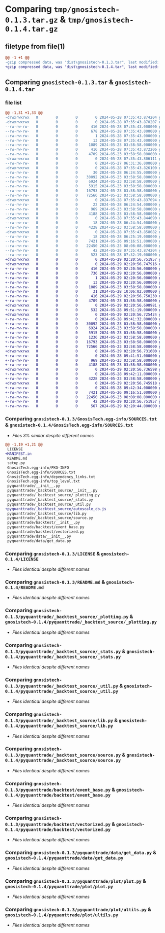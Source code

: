 # Comparing `tmp/gnosistech-0.1.3.tar.gz` & `tmp/gnosistech-0.1.4.tar.gz`

## filetype from file(1)

```diff
@@ -1 +1 @@
-gzip compressed data, was "dist\gnosistech-0.1.3.tar", last modified: Tue May 28 07:35:43 2024, max compression
+gzip compressed data, was "dist\gnosistech-0.1.4.tar", last modified: Wed May 29 02:20:56 2024, max compression
```

## Comparing `gnosistech-0.1.3.tar` & `gnosistech-0.1.4.tar`

### file list

```diff
@@ -1,31 +1,33 @@
-drwxrwxrwx   0        0        0        0 2024-05-28 07:35:43.874204 gnosistech-0.1.3/
-drwxrwxrwx   0        0        0        0 2024-05-28 07:35:43.870207 gnosistech-0.1.3/GnosisTech.egg-info/
--rw-rw-rw-   0        0        0      416 2024-05-28 07:35:43.000000 gnosistech-0.1.3/GnosisTech.egg-info/PKG-INFO
--rw-rw-rw-   0        0        0      678 2024-05-28 07:35:43.000000 gnosistech-0.1.3/GnosisTech.egg-info/SOURCES.txt
--rw-rw-rw-   0        0        0        1 2024-05-28 07:35:43.000000 gnosistech-0.1.3/GnosisTech.egg-info/dependency_links.txt
--rw-rw-rw-   0        0        0       13 2024-05-28 07:35:43.000000 gnosistech-0.1.3/GnosisTech.egg-info/top_level.txt
--rw-rw-rw-   0        0        0     1089 2024-05-23 03:58:58.000000 gnosistech-0.1.3/LICENSE
--rw-rw-rw-   0        0        0      416 2024-05-28 07:35:43.872206 gnosistech-0.1.3/PKG-INFO
--rw-rw-rw-   0        0        0     4709 2024-05-23 03:58:58.000000 gnosistech-0.1.3/README.md
-drwxrwxrwx   0        0        0        0 2024-05-28 07:35:43.806111 gnosistech-0.1.3/pyquanttrade/
--rw-rw-rw-   0        0        0        0 2024-05-27 06:31:36.000000 gnosistech-0.1.3/pyquanttrade/__init__.py
-drwxrwxrwx   0        0        0        0 2024-05-28 07:35:43.826100 gnosistech-0.1.3/pyquanttrade/_backtest_source/
--rw-rw-rw-   0        0        0       30 2024-05-28 06:24:55.000000 gnosistech-0.1.3/pyquanttrade/_backtest_source/__init__.py
--rw-rw-rw-   0        0        0    30092 2024-05-23 03:58:58.000000 gnosistech-0.1.3/pyquanttrade/_backtest_source/_plotting.py
--rw-rw-rw-   0        0        0     6924 2024-05-23 03:58:58.000000 gnosistech-0.1.3/pyquanttrade/_backtest_source/_stats.py
--rw-rw-rw-   0        0        0     5915 2024-05-23 03:58:58.000000 gnosistech-0.1.3/pyquanttrade/_backtest_source/_util.py
--rw-rw-rw-   0        0        0    16793 2024-05-23 03:58:58.000000 gnosistech-0.1.3/pyquanttrade/_backtest_source/lib.py
--rw-rw-rw-   0        0        0    72566 2024-05-23 03:58:58.000000 gnosistech-0.1.3/pyquanttrade/_backtest_source/source.py
-drwxrwxrwx   0        0        0        0 2024-05-28 07:35:43.837094 gnosistech-0.1.3/pyquanttrade/backtest/
--rw-rw-rw-   0        0        0       22 2024-05-28 06:24:54.000000 gnosistech-0.1.3/pyquanttrade/backtest/__init__.py
--rw-rw-rw-   0        0        0      969 2024-05-23 03:58:58.000000 gnosistech-0.1.3/pyquanttrade/backtest/event_base.py
--rw-rw-rw-   0        0        0     4188 2024-05-23 03:58:58.000000 gnosistech-0.1.3/pyquanttrade/backtest/vectorized.py
-drwxrwxrwx   0        0        0        0 2024-05-28 07:35:43.844090 gnosistech-0.1.3/pyquanttrade/data/
--rw-rw-rw-   0        0        0       18 2024-05-28 06:24:54.000000 gnosistech-0.1.3/pyquanttrade/data/__init__.py
--rw-rw-rw-   0        0        0     4228 2024-05-23 03:58:58.000000 gnosistech-0.1.3/pyquanttrade/data/get_data.py
-drwxrwxrwx   0        0        0        0 2024-05-28 07:35:43.858082 gnosistech-0.1.3/pyquanttrade/plot/
--rw-rw-rw-   0        0        0       18 2024-05-28 06:25:19.000000 gnosistech-0.1.3/pyquanttrade/plot/__init__.py
--rw-rw-rw-   0        0        0     7421 2024-05-26 09:16:51.000000 gnosistech-0.1.3/pyquanttrade/plot/plot.py
--rw-rw-rw-   0        0        0    22450 2024-05-23 08:08:08.000000 gnosistech-0.1.3/pyquanttrade/plot/ultils.py
--rw-rw-rw-   0        0        0       42 2024-05-28 07:35:43.874204 gnosistech-0.1.3/setup.cfg
--rw-rw-rw-   0        0        0      523 2024-05-28 07:32:19.000000 gnosistech-0.1.3/setup.py
+drwxrwxrwx   0        0        0        0 2024-05-29 02:20:56.751957 gnosistech-0.1.4/
+drwxrwxrwx   0        0        0        0 2024-05-29 02:20:56.747916 gnosistech-0.1.4/GnosisTech.egg-info/
+-rw-rw-rw-   0        0        0      416 2024-05-29 02:20:56.000000 gnosistech-0.1.4/GnosisTech.egg-info/PKG-INFO
+-rw-rw-rw-   0        0        0      736 2024-05-29 02:20:56.000000 gnosistech-0.1.4/GnosisTech.egg-info/SOURCES.txt
+-rw-rw-rw-   0        0        0        1 2024-05-29 02:20:56.000000 gnosistech-0.1.4/GnosisTech.egg-info/dependency_links.txt
+-rw-rw-rw-   0        0        0       13 2024-05-29 02:20:56.000000 gnosistech-0.1.4/GnosisTech.egg-info/top_level.txt
+-rw-rw-rw-   0        0        0     1089 2024-05-23 03:58:58.000000 gnosistech-0.1.4/LICENSE
+-rw-rw-rw-   0        0        0       31 2024-05-28 10:06:02.000000 gnosistech-0.1.4/MANIFEST.in
+-rw-rw-rw-   0        0        0      416 2024-05-29 02:20:56.750230 gnosistech-0.1.4/PKG-INFO
+-rw-rw-rw-   0        0        0     4709 2024-05-23 03:58:58.000000 gnosistech-0.1.4/README.md
+drwxrwxrwx   0        0        0        0 2024-05-29 02:20:56.698981 gnosistech-0.1.4/pyquanttrade/
+-rw-rw-rw-   0        0        0      532 2024-05-28 09:51:19.000000 gnosistech-0.1.4/pyquanttrade/__init__.py
+drwxrwxrwx   0        0        0        0 2024-05-29 02:20:56.725424 gnosistech-0.1.4/pyquanttrade/_backtest_source/
+-rw-rw-rw-   0        0        0        0 2024-05-28 09:41:32.000000 gnosistech-0.1.4/pyquanttrade/_backtest_source/__init__.py
+-rw-rw-rw-   0        0        0    30092 2024-05-23 03:58:58.000000 gnosistech-0.1.4/pyquanttrade/_backtest_source/_plotting.py
+-rw-rw-rw-   0        0        0     6924 2024-05-23 03:58:58.000000 gnosistech-0.1.4/pyquanttrade/_backtest_source/_stats.py
+-rw-rw-rw-   0        0        0     5915 2024-05-23 03:58:58.000000 gnosistech-0.1.4/pyquanttrade/_backtest_source/_util.py
+-rw-rw-rw-   0        0        0     1236 2024-05-23 03:58:58.000000 gnosistech-0.1.4/pyquanttrade/_backtest_source/autoscale_cb.js
+-rw-rw-rw-   0        0        0    16793 2024-05-23 03:58:58.000000 gnosistech-0.1.4/pyquanttrade/_backtest_source/lib.py
+-rw-rw-rw-   0        0        0    72566 2024-05-23 03:58:58.000000 gnosistech-0.1.4/pyquanttrade/_backtest_source/source.py
+drwxrwxrwx   0        0        0        0 2024-05-29 02:20:56.731600 gnosistech-0.1.4/pyquanttrade/backtest/
+-rw-rw-rw-   0        0        0        0 2024-05-28 09:41:51.000000 gnosistech-0.1.4/pyquanttrade/backtest/__init__.py
+-rw-rw-rw-   0        0        0      969 2024-05-23 03:58:58.000000 gnosistech-0.1.4/pyquanttrade/backtest/event_base.py
+-rw-rw-rw-   0        0        0     4188 2024-05-23 03:58:58.000000 gnosistech-0.1.4/pyquanttrade/backtest/vectorized.py
+drwxrwxrwx   0        0        0        0 2024-05-29 02:20:56.736598 gnosistech-0.1.4/pyquanttrade/data/
+-rw-rw-rw-   0        0        0        0 2024-05-28 09:42:11.000000 gnosistech-0.1.4/pyquanttrade/data/__init__.py
+-rw-rw-rw-   0        0        0     4228 2024-05-23 03:58:58.000000 gnosistech-0.1.4/pyquanttrade/data/get_data.py
+drwxrwxrwx   0        0        0        0 2024-05-29 02:20:56.745918 gnosistech-0.1.4/pyquanttrade/plot/
+-rw-rw-rw-   0        0        0        0 2024-05-28 09:42:34.000000 gnosistech-0.1.4/pyquanttrade/plot/__init__.py
+-rw-rw-rw-   0        0        0     7421 2024-05-26 09:16:51.000000 gnosistech-0.1.4/pyquanttrade/plot/plot.py
+-rw-rw-rw-   0        0        0    22450 2024-05-23 08:08:08.000000 gnosistech-0.1.4/pyquanttrade/plot/ultils.py
+-rw-rw-rw-   0        0        0       42 2024-05-29 02:20:56.751957 gnosistech-0.1.4/setup.cfg
+-rw-rw-rw-   0        0        0      567 2024-05-29 02:20:44.000000 gnosistech-0.1.4/setup.py
```

### Comparing `gnosistech-0.1.3/GnosisTech.egg-info/SOURCES.txt` & `gnosistech-0.1.4/GnosisTech.egg-info/SOURCES.txt`

 * *Files 3% similar despite different names*

```diff
@@ -1,19 +1,21 @@
 LICENSE
+MANIFEST.in
 README.md
 setup.py
 GnosisTech.egg-info/PKG-INFO
 GnosisTech.egg-info/SOURCES.txt
 GnosisTech.egg-info/dependency_links.txt
 GnosisTech.egg-info/top_level.txt
 pyquanttrade/__init__.py
 pyquanttrade/_backtest_source/__init__.py
 pyquanttrade/_backtest_source/_plotting.py
 pyquanttrade/_backtest_source/_stats.py
 pyquanttrade/_backtest_source/_util.py
+pyquanttrade/_backtest_source/autoscale_cb.js
 pyquanttrade/_backtest_source/lib.py
 pyquanttrade/_backtest_source/source.py
 pyquanttrade/backtest/__init__.py
 pyquanttrade/backtest/event_base.py
 pyquanttrade/backtest/vectorized.py
 pyquanttrade/data/__init__.py
 pyquanttrade/data/get_data.py
```

### Comparing `gnosistech-0.1.3/LICENSE` & `gnosistech-0.1.4/LICENSE`

 * *Files identical despite different names*

### Comparing `gnosistech-0.1.3/README.md` & `gnosistech-0.1.4/README.md`

 * *Files identical despite different names*

### Comparing `gnosistech-0.1.3/pyquanttrade/_backtest_source/_plotting.py` & `gnosistech-0.1.4/pyquanttrade/_backtest_source/_plotting.py`

 * *Files identical despite different names*

### Comparing `gnosistech-0.1.3/pyquanttrade/_backtest_source/_stats.py` & `gnosistech-0.1.4/pyquanttrade/_backtest_source/_stats.py`

 * *Files identical despite different names*

### Comparing `gnosistech-0.1.3/pyquanttrade/_backtest_source/_util.py` & `gnosistech-0.1.4/pyquanttrade/_backtest_source/_util.py`

 * *Files identical despite different names*

### Comparing `gnosistech-0.1.3/pyquanttrade/_backtest_source/lib.py` & `gnosistech-0.1.4/pyquanttrade/_backtest_source/lib.py`

 * *Files identical despite different names*

### Comparing `gnosistech-0.1.3/pyquanttrade/_backtest_source/source.py` & `gnosistech-0.1.4/pyquanttrade/_backtest_source/source.py`

 * *Files identical despite different names*

### Comparing `gnosistech-0.1.3/pyquanttrade/backtest/event_base.py` & `gnosistech-0.1.4/pyquanttrade/backtest/event_base.py`

 * *Files identical despite different names*

### Comparing `gnosistech-0.1.3/pyquanttrade/backtest/vectorized.py` & `gnosistech-0.1.4/pyquanttrade/backtest/vectorized.py`

 * *Files identical despite different names*

### Comparing `gnosistech-0.1.3/pyquanttrade/data/get_data.py` & `gnosistech-0.1.4/pyquanttrade/data/get_data.py`

 * *Files identical despite different names*

### Comparing `gnosistech-0.1.3/pyquanttrade/plot/plot.py` & `gnosistech-0.1.4/pyquanttrade/plot/plot.py`

 * *Files identical despite different names*

### Comparing `gnosistech-0.1.3/pyquanttrade/plot/ultils.py` & `gnosistech-0.1.4/pyquanttrade/plot/ultils.py`

 * *Files identical despite different names*

